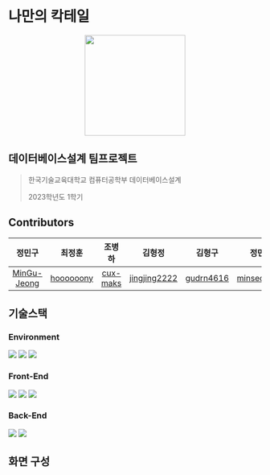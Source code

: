 # 나만의 칵테일

<p align="center"><img src="https://github.com/MinGu-Jeong/owncocktail-database-teamproject/assets/51395707/465fce7e-4c0c-43ac-9fba-7a6858fd6463"  width="200"/></p>

## 데이터베이스설계 팀프로젝트
> 한국기술교육대학교 컴퓨터공학부 데이터베이스설계
> 
> 2023학년도 1학기

## Contributors
|정민구|최정훈|조병하|김형정|김형구|정민서
|:---:|:---:|:---:|:---:|:---:|:---:|
|[MinGu-Jeong](https://github.com/MinGu-Jeong)|[hoooooony](https://github.com/hoooooony)|[cux-maks](https://github.com/cux-maks)|[jingjing2222](https://github.com/jingjing2222)|[gudrn4616](https://github.com/gudrn4616)|[minseo0810](https://github.com/minseo0810)|

## 기술스택
### Environment
<img src="https://img.shields.io/badge/visual studio Code-007ACC?style=for-the-badge&logo=visualstudiocode&logoColor=white"> <img src="https://img.shields.io/badge/git-F05032?style=for-the-badge&logo=git&logoColor=white"> <img src="https://img.shields.io/badge/github-181717?style=for-the-badge&logo=github&logoColor=white">
### Front-End
<img src="https://img.shields.io/badge/html5-E34F26?style=for-the-badge&logo=html5&logoColor=white">  <img src="https://img.shields.io/badge/css-1572B6?style=for-the-badge&logo=css3&logoColor=white">  <img src="https://img.shields.io/badge/javascript-F7DF1E?style=for-the-badge&logo=javascript&logoColor=black">
### Back-End
<img src="https://img.shields.io/badge/mysql-4479A1?style=for-the-badge&logo=mysql&logoColor=white"> <img src="https://img.shields.io/badge/node.js-339933?style=for-the-badge&logo=Node.js&logoColor=white">

## 화면 구성
